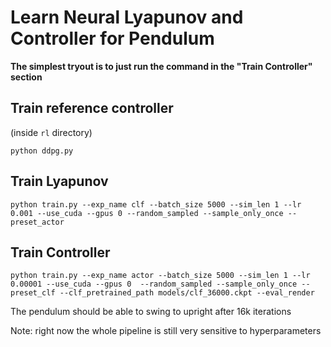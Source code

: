# Learn Neural Lyapunov and Controller for Pendulum

**The simplest tryout is to just run the command in the "Train Controller" section**

## Train reference controller
(inside `rl` directory)
```
python ddpg.py
```

## Train Lyapunov
```
python train.py --exp_name clf --batch_size 5000 --sim_len 1 --lr 0.001 --use_cuda --gpus 0 --random_sampled --sample_only_once --preset_actor  
```

## Train Controller
```
python train.py --exp_name actor --batch_size 5000 --sim_len 1 --lr 0.00001 --use_cuda --gpus 0  --random_sampled --sample_only_once --preset_clf --clf_pretrained_path models/clf_36000.ckpt --eval_render
```
The pendulum should be able to swing to upright after 16k iterations


Note: right now the whole pipeline is still very sensitive to hyperparameters